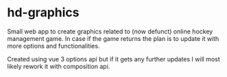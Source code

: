 # hd-graphics

Small web app to create graphics related to (now defunct) online hockey management game. In case if the game returns the plan is to update it with more options and functionalities.

Created using vue 3 options api but if it gets any further updates I will most likely rework it with composition api.
